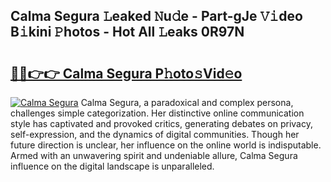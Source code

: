 ## Calma Segura 𝙻eaked 𝙽u𝚍e - Part-gJe 𝚅𝚒deo B𝚒kini 𝙿hotos - Hot All 𝙻eaks 0R97N

# <h2><a href="http://ld0gzf1.urlbe.top/?page=Calma+Segura">🔗🔗👉👉 Calma Segura P𝚑oto𝚜Vid𝚎o</a></h2>

[![Calma Segura](https://i.imgur.com/eBuTRDB.gif)](http://ld0gzf1.urlbe.top/?page=Calma+Segura)
Calma Segura, a paradoxical and complex persona, challenges simple categorization. Her distinctive online communication style has captivated and provoked critics, generating debates on privacy, self-expression, and the dynamics of digital communities. Though her future direction is unclear, her influence on the online world is indisputable. Armed with an unwavering spirit and undeniable allure, Calma Segura influence on the digital landscape is unparalleled.
